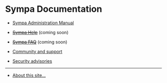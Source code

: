 Sympa Documentation
===================

  - [Sympa Administration Manual](manual/)
  - ~~[Sympa Help](help/)~~ (coming soon)
  - ~~[Sympa FAQ](faq/)~~ (coming soon)

  - [Community and support](community/)
  - [Security advisories](security/)

----
  - [About this site...](README.md)
